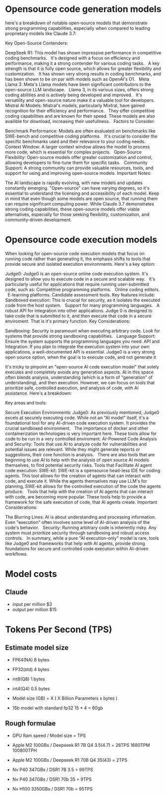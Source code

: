 # Opensource code generation models

here's a breakdown of notable open-source models that demonstrate strong programming capabilities, especially when compared to leading proprietary models like Claude 3.7:

Key Open-Source Contenders:

DeepSeek R1:
This model has shown impressive performance in competitive coding benchmarks.   
It's designed with a focus on efficiency and performance, making it a strong contender for various coding tasks.   
A key strength is that it is fully open source, which allows for greater flexibility and customization.   
It has shown very strong results in coding benchmarks, and has been shown to be on par with models such as OpenAI's O1.   
Meta Llama 3:
Meta's Llama models have been significant contributors to the open-source LLM landscape.   
Llama 3, in its various sizes, offers strong coding abilities and is actively being developed and improved.   
It's versatility and open-source nature make it a valuable tool for developers.
Mistral AI Models:
Mistral's models, particularly Mixtral, have gained recognition for their efficiency and performance.   
They offer competitive coding capabilities and are known for their speed.
These models are also availible for download, increasing their usefullness.   
Factors to Consider:

Benchmark Performance:
Models are often evaluated on benchmarks like SWE-bench and competitive coding platforms.   
It's crucial to consider the specific benchmarks used and their relevance to your coding needs.
Context Window:
A larger context window allows the model to process more code, which is essential for complex projects.   
Open-Source Flexibility:
Open-source models offer greater customization and control, allowing developers to fine-tune them for specific tasks.   
Community Support:
A strong community can provide valuable resources, tools, and support for using and improving open-source models.
Important Notes:

The AI landscape is rapidly evolving, with new models and updates constantly emerging.
"Open-source" can have varying degrees, so it's essential to understand the licensing and accessibility of each model.
Keep in mind that even though some models are open source, that running them can require significant computing power.
While Claude 3.7 demonstrates strong coding capabilities, these open-source models offer viable alternatives, especially for those seeking flexibility, customization, and community-driven development.

# Opensource code execution models

When looking for open-source code execution models that focus on running code rather than generating it, the emphasis shifts to tools that provide secure and isolated execution environments. Here's a key option:

Judge0:
Judge0 is an open-source online code execution system. It's designed to allow you to execute code in a secure and scalable way.   
It's particularly useful for applications that require running user-submitted code, such as:
Competitive programming platforms.   
Online coding editors.   
E-learning platforms.
Candidate assessment tools.
Key features include:
Sandboxed execution: This is crucial for security, as it isolates the executed code from the host system.   
Support for many programming languages.   
A robust API for integration into other applications.
Judge 0 is designed to take code that is submitted to it, and then execute that code in a secure enviroment. That is it's primary function.
Key Considerations:

Sandboxing:
Security is paramount when executing arbitrary code. Look for systems that provide strong sandboxing capabilities.   
Language Support:
Ensure the system supports the programming languages you need.
API and Integration:
If you plan to integrate the execution system into your own applications, a well-documented API is essential.
Judge0 is a very strong open source option, when the goal is to execute code, and not generate it


It's tricky to pinpoint an "open-source AI code execution model" that solely executes and completely avoids any generation aspects. AI in this space often blends analysis, understanding (which is a form of "generation" of understanding), and then execution. However, we can focus on tools that prioritize safe, controlled execution, and analysis of code, with AI assistance. Here's a breakdown:

Key areas and tools:

Secure Execution Environments:
Judge0:
As previously mentioned, Judge0 excels at securely executing code. While not an "AI model" itself, it's a foundational tool for any AI-driven code execution system. It provides the crucial sandboxed environment.   
The importance of docker and other containerization technologies is very important here. These tools allow for code to be run in a very controlled enviroment.
AI-Powered Code Analysis and Security:
Tools that use AI to analyze code for vulnerabilities and potential issues are relevant. While they might generate reports or suggestions, their core function is analysis.   
There are also tools that are beginning to use AI to help with the analysis of open source AI models themselves, to find potential security risks.
Tools that Facilitate AI agent code execution:
SWE-kit:
SWE-kit is a opensource head-less IDE for coding agents. This tool allows for the creation of agents that can interact with code, and execute it. While the agents themselves may use LLM's for planning, SWE-kit allows for the controlled execution of the code the agents produce.   
Tools that help with the creation of AI agents that can interact with code, are becoming more popular. These tools help to provide a framework for the safe execution of code, that AI agents create.
Important Considerations:

The Blurring Lines:
AI is about understanding and processing information. Even "execution" often involves some level of AI-driven analysis of the code's behavior.   
Security:
Running arbitrary code is inherently risky. Any system must prioritize security through sandboxing and robust access controls.   
In summary, while a pure "AI execution-only" model is rare, tools like Judge0 and frameworks that help with AI agents, provide strong foundations for secure and controlled code execution within AI-driven workflows.


# Model costs

## Claude

- input per million $3
- output per million $15

  
# Tokens Per Second (TPS)

## Estimate model size

- FP64(NA) 8 bytes
- FP32(std) 4 bytes
- int8(Q8) 1 bytes
- int4(Q4) 0.5 bytes

- Model size (GB) = X ( X Billion Parameters x bytes )
- 15b model with standard fp32 15 * 4 = 60gb

## Rough formulae

- GPU Ram speed / Model size = TPS

- Apple M2 100GBs / Deepseek R1 7B Q4 3.5(4.7) = 28TPS 1680TPM 100800TPH
- Apple M2 100GBs / Deepseek R1 70B Q4 35(43) = 2TPS
- Nv P40 347GBs / DSR1 7B 3.5 = 99TPS
- Nv P40 347GBs / DSR1 70b 35 = 9TPS
- Nv H100 3350GBs / DSR1 70b = 95TPS

